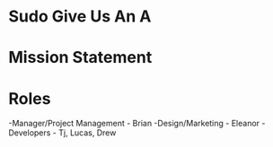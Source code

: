 # Sudo Give Us An A

# Mission Statement

# Roles
-Manager/Project Management - Brian
-Design/Marketing - Eleanor 
-Developers - Tj, Lucas, Drew
